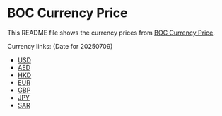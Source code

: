 # BOC Currency Price

This README file shows the currency prices from [BOC Currency Price](https://www.boc.cn/sourcedb/whpj/).

Currency links: (Date for 20250709)

- [USD](https://bocurrencyprice.techina.science/BOC_CURRENCY_PRICE/USD/20250709.json)
- [AED](https://bocurrencyprice.techina.science/BOC_CURRENCY_PRICE/AED/20250709.json)
- [HKD](https://bocurrencyprice.techina.science/BOC_CURRENCY_PRICE/HKD/20250709.json)
- [EUR](https://bocurrencyprice.techina.science/BOC_CURRENCY_PRICE/EUR/20250709.json)
- [GBP](https://bocurrencyprice.techina.science/BOC_CURRENCY_PRICE/GBP/20250709.json)
- [JPY](https://bocurrencyprice.techina.science/BOC_CURRENCY_PRICE/JPY/20250709.json)
- [SAR](https://bocurrencyprice.techina.science/BOC_CURRENCY_PRICE/SAR/20250709.json)
